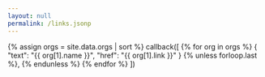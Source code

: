 ```yaml
---
layout: null
permalink: /links.jsonp
---
```


{% assign orgs = site.data.orgs | sort %}
callback([
  {% for org in orgs %}
  {
    "text": "{{ org[1].name }}",
    "href": "{{ org[1].link }}"
  } {% unless forloop.last %}, {% endunless %}
  {% endfor %}
])
